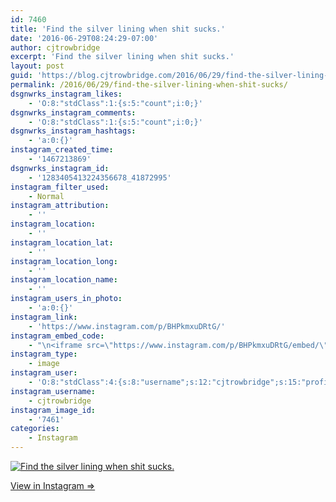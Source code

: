 ```yaml
---
id: 7460
title: 'Find the silver lining when shit sucks.'
date: '2016-06-29T08:24:29-07:00'
author: cjtrowbridge
excerpt: 'Find the silver lining when shit sucks.'
layout: post
guid: 'https://blog.cjtrowbridge.com/2016/06/29/find-the-silver-lining-when-shit-sucks/'
permalink: /2016/06/29/find-the-silver-lining-when-shit-sucks/
dsgnwrks_instagram_likes:
    - 'O:8:"stdClass":1:{s:5:"count";i:0;}'
dsgnwrks_instagram_comments:
    - 'O:8:"stdClass":1:{s:5:"count";i:0;}'
dsgnwrks_instagram_hashtags:
    - 'a:0:{}'
instagram_created_time:
    - '1467213869'
dsgnwrks_instagram_id:
    - '1283405413224356678_41872995'
instagram_filter_used:
    - Normal
instagram_attribution:
    - ''
instagram_location:
    - ''
instagram_location_lat:
    - ''
instagram_location_long:
    - ''
instagram_location_name:
    - ''
instagram_users_in_photo:
    - 'a:0:{}'
instagram_link:
    - 'https://www.instagram.com/p/BHPkmxuDRtG/'
instagram_embed_code:
    - "\n<iframe src=\"https://www.instagram.com/p/BHPkmxuDRtG/embed/\" width=\"612\" height=\"710\" frameborder=\"0\" scrolling=\"no\" allowtransparency=\"true\" class=\"insta-image-embed\"></iframe>\n"
instagram_type:
    - image
instagram_user:
    - 'O:8:"stdClass":4:{s:8:"username";s:12:"cjtrowbridge";s:15:"profile_picture";s:95:"https://scontent.cdninstagram.com/t51.2885-19/s150x150/13259063_566228746871906_714207650_a.jpg";s:2:"id";s:8:"41872995";s:9:"full_name";s:13:"CJ Trowbridge";}'
instagram_username:
    - cjtrowbridge
instagram_image_id:
    - '7461'
categories:
    - Instagram
---
```


[![Find the silver lining when shit sucks.](https://blog.cjtrowbridge.com/wp-content/uploads/2016/06/1467213869-1-1.jpg)](https://www.instagram.com/p/BHPkmxuDRtG/)

[View in Instagram ⇒](https://www.instagram.com/p/BHPkmxuDRtG/)